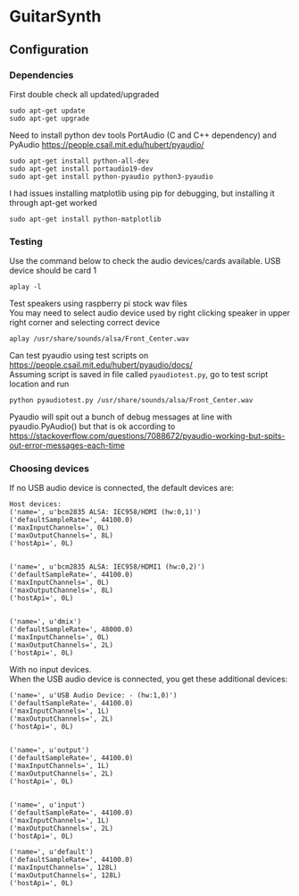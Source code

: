 # GuitarSynth

## Configuration
### Dependencies
First double check all updated/upgraded
```
sudo apt-get update
sudo apt-get upgrade
```

Need to install python dev tools PortAudio (C and C++ dependency) and PyAudio
https://people.csail.mit.edu/hubert/pyaudio/

```
sudo apt-get install python-all-dev
sudo apt-get install portaudio19-dev
sudo apt-get install python-pyaudio python3-pyaudio
```

I had issues installing matplotlib using pip for debugging, but installing it through apt-get worked
```
sudo apt-get install python-matplotlib
```
### Testing
Use the command below to check the audio devices/cards available.
USB device should be card 1
```
aplay -l
```
Test speakers using raspberry pi stock wav files  
You may need to select audio device used by right clicking speaker in upper right
corner and selecting correct device
```
aplay /usr/share/sounds/alsa/Front_Center.wav
```
Can test pyaudio using test scripts on https://people.csail.mit.edu/hubert/pyaudio/docs/  
Assuming script is saved in file called `pyaudiotest.py`, go to test script location and run 
```
python pyaudiotest.py /usr/share/sounds/alsa/Front_Center.wav
```
Pyaudio will spit out a bunch of debug messages at line with pyaudio.PyAudio()
but that is ok according to https://stackoverflow.com/questions/7088672/pyaudio-working-but-spits-out-error-messages-each-time

### Choosing devices
If no USB audio device is connected, the default devices are:
```
Host devices:
('name=', u'bcm2835 ALSA: IEC958/HDMI (hw:0,1)')
('defaultSampleRate=', 44100.0)
('maxInputChannels=', 0L)
('maxOutputChannels=', 8L)
('hostApi=', 0L)


('name=', u'bcm2835 ALSA: IEC958/HDMI1 (hw:0,2)')
('defaultSampleRate=', 44100.0)
('maxInputChannels=', 0L)
('maxOutputChannels=', 8L)
('hostApi=', 0L)


('name=', u'dmix')
('defaultSampleRate=', 48000.0)
('maxInputChannels=', 0L)
('maxOutputChannels=', 2L)
('hostApi=', 0L)
```

With no input devices.  
When the USB audio device is connected, you get these additional devices:
```
('name=', u'USB Audio Device: - (hw:1,0)')
('defaultSampleRate=', 44100.0)
('maxInputChannels=', 1L)
('maxOutputChannels=', 2L)
('hostApi=', 0L)


('name=', u'output')
('defaultSampleRate=', 44100.0)
('maxInputChannels=', 1L)
('maxOutputChannels=', 2L)
('hostApi=', 0L)


('name=', u'input')
('defaultSampleRate=', 44100.0)
('maxInputChannels=', 1L)
('maxOutputChannels=', 2L)
('hostApi=', 0L)

('name=', u'default')
('defaultSampleRate=', 44100.0)
('maxInputChannels=', 128L)
('maxOutputChannels=', 128L)
('hostApi=', 0L)
```
